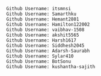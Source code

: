     Github Username: itsmnsi
    Github Username: Samarthku
    Github Username: Hemant2801
    Github Username: Hamilton122002
    Github Username: vaibhav-1508
    Github Username: akshit5565
    Github Username: Harsh1617
    Github Username: Siddhesh2045
    Github Username: Adarsh-Saurabh
    Github Username: Sylar410
    Github Username: BotSonu 
    Github Username: kushantha-sajith
